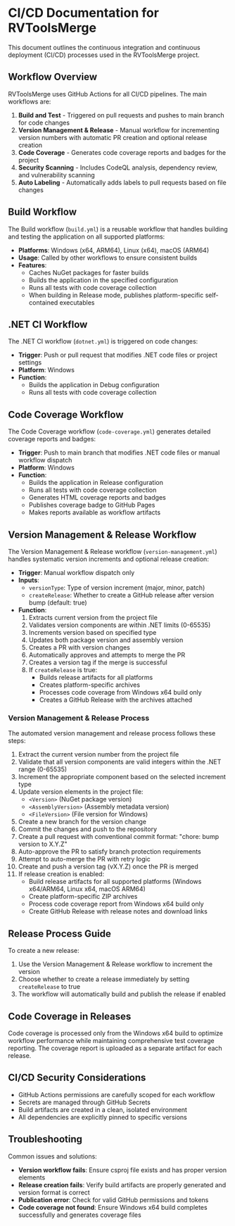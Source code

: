 # CI/CD Documentation for RVToolsMerge

This document outlines the continuous integration and continuous deployment (CI/CD) processes used in the RVToolsMerge project.

## Workflow Overview

RVToolsMerge uses GitHub Actions for all CI/CD pipelines. The main workflows are:

1. **Build and Test** - Triggered on pull requests and pushes to main branch for code changes
2. **Version Management & Release** - Manual workflow for incrementing version numbers with automatic PR creation and optional release creation
3. **Code Coverage** - Generates code coverage reports and badges for the project
4. **Security Scanning** - Includes CodeQL analysis, dependency review, and vulnerability scanning
5. **Auto Labeling** - Automatically adds labels to pull requests based on file changes

## Build Workflow

The Build workflow (`build.yml`) is a reusable workflow that handles building and testing the application on all supported platforms:

-   **Platforms**: Windows (x64, ARM64), Linux (x64), macOS (ARM64)
-   **Usage**: Called by other workflows to ensure consistent builds
-   **Features**:
    -   Caches NuGet packages for faster builds
    -   Builds the application in the specified configuration
    -   Runs all tests with code coverage collection
    -   When building in Release mode, publishes platform-specific self-contained executables

## .NET CI Workflow

The .NET CI workflow (`dotnet.yml`) is triggered on code changes:

-   **Trigger**: Push or pull request that modifies .NET code files or project settings
-   **Platform**: Windows
-   **Function**:
    -   Builds the application in Debug configuration
    -   Runs all tests with code coverage collection

## Code Coverage Workflow

The Code Coverage workflow (`code-coverage.yml`) generates detailed coverage reports and badges:

-   **Trigger**: Push to main branch that modifies .NET code files or manual workflow dispatch
-   **Platform**: Windows
-   **Function**:
    -   Builds the application in Release configuration
    -   Runs all tests with code coverage collection
    -   Generates HTML coverage reports and badges
    -   Publishes coverage badge to GitHub Pages
    -   Makes reports available as workflow artifacts

## Version Management & Release Workflow

The Version Management & Release workflow (`version-management.yml`) handles systematic version increments and optional release creation:

-   **Trigger**: Manual workflow dispatch only
-   **Inputs**:
    -   `versionType`: Type of version increment (major, minor, patch)
    -   `createRelease`: Whether to create a GitHub release after version bump (default: true)
-   **Function**:
    1. Extracts current version from the project file
    2. Validates version components are within .NET limits (0-65535)
    3. Increments version based on specified type
    4. Updates both package version and assembly version
    5. Creates a PR with version changes
    6. Automatically approves and attempts to merge the PR
    7. Creates a version tag if the merge is successful
    8. If `createRelease` is true:
        - Builds release artifacts for all platforms
        - Creates platform-specific archives
        - Processes code coverage from Windows x64 build only
        - Creates a GitHub Release with the archives attached

### Version Management & Release Process

The automated version management and release process follows these steps:

1. Extract the current version number from the project file
2. Validate that all version components are valid integers within the .NET range (0-65535)
3. Increment the appropriate component based on the selected increment type
4. Update version elements in the project file:
    - `<Version>` (NuGet package version)
    - `<AssemblyVersion>` (Assembly metadata version)
    - `<FileVersion>` (File version for Windows)
5. Create a new branch for the version change
6. Commit the changes and push to the repository
7. Create a pull request with conventional commit format: "chore: bump version to X.Y.Z"
8. Auto-approve the PR to satisfy branch protection requirements
9. Attempt to auto-merge the PR with retry logic
10. Create and push a version tag (vX.Y.Z) once the PR is merged
11. If release creation is enabled:
    - Build release artifacts for all supported platforms (Windows x64/ARM64, Linux x64, macOS ARM64)
    - Create platform-specific ZIP archives
    - Process code coverage report from Windows x64 build only
    - Create GitHub Release with release notes and download links

## Release Process Guide

To create a new release:

1. Use the Version Management & Release workflow to increment the version
2. Choose whether to create a release immediately by setting `createRelease` to true
3. The workflow will automatically build and publish the release if enabled

## Code Coverage in Releases

Code coverage is processed only from the Windows x64 build to optimize workflow performance while maintaining comprehensive test coverage reporting. The coverage report is uploaded as a separate artifact for each release.

## CI/CD Security Considerations

-   GitHub Actions permissions are carefully scoped for each workflow
-   Secrets are managed through GitHub Secrets
-   Build artifacts are created in a clean, isolated environment
-   All dependencies are explicitly pinned to specific versions

## Troubleshooting

Common issues and solutions:

-   **Version workflow fails**: Ensure csproj file exists and has proper version elements
-   **Release creation fails**: Verify build artifacts are properly generated and version format is correct
-   **Publication error**: Check for valid GitHub permissions and tokens
-   **Code coverage not found**: Ensure Windows x64 build completes successfully and generates coverage files
